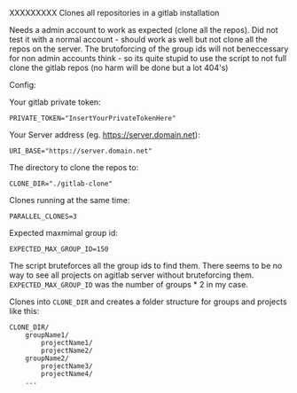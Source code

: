  XXXXXXXXX Clones all repositories in a gitlab installation

Needs a admin account to work as expected (clone all the repos). Did not test it with a normal account - should work as well but not clone all the repos on the server. The brutoforcing of the group ids will not beneccessary for non admin accounts think - so its quite stupid to use the script to not full clone the gitlab repos (no harm will be done but a lot 404's)

Config:

Your gitlab private token:

```shell
PRIVATE_TOKEN="InsertYourPrivateTokenHere"
```

Your Server address (eg. https://server.domain.net):

```shell
URI_BASE="https://server.domain.net"
```

The directory to clone the repos to:

```shell
CLONE_DIR="./gitlab-clone"
```

Clones running at the same time:

```shell
PARALLEL_CLONES=3
```

Expected maxmimal group id:

```shell
EXPECTED_MAX_GROUP_ID=150 
```

The script bruteforces all the group ids to find them. There seems to be no way to see all projects on agitlab server without bruteforcing them. `EXPECTED_MAX_GROUP_ID` was the number of groups * 2 in my case.

Clones into `CLONE_DIR` and creates a folder structure for groups and projects like this:

```
CLONE_DIR/
    groupName1/
		projectName1/
		projectName2/
	groupName2/
		projectName3/
		projectName4/
	...
```
